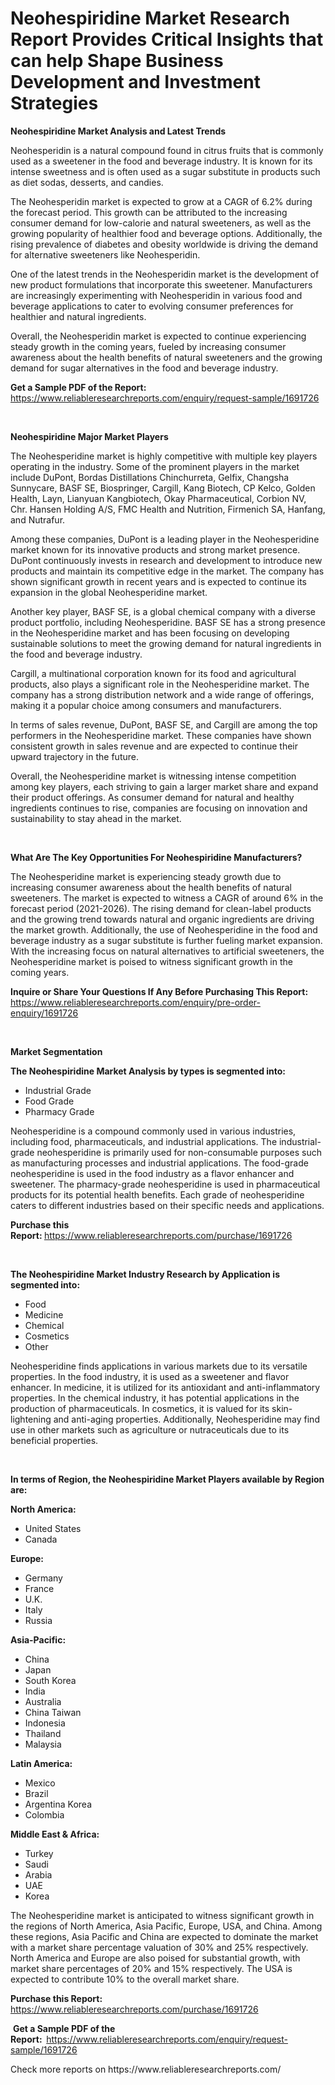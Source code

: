 <p><h1>Neohespiridine Market Research Report Provides Critical Insights that can help Shape Business Development and Investment Strategies</h1></p><p><strong>Neohespiridine Market Analysis and Latest Trends</strong></p>
<p><p>Neohesperidin is a natural compound found in citrus fruits that is commonly used as a sweetener in the food and beverage industry. It is known for its intense sweetness and is often used as a sugar substitute in products such as diet sodas, desserts, and candies.</p><p>The Neohesperidin market is expected to grow at a CAGR of 6.2% during the forecast period. This growth can be attributed to the increasing consumer demand for low-calorie and natural sweeteners, as well as the growing popularity of healthier food and beverage options. Additionally, the rising prevalence of diabetes and obesity worldwide is driving the demand for alternative sweeteners like Neohesperidin.</p><p>One of the latest trends in the Neohesperidin market is the development of new product formulations that incorporate this sweetener. Manufacturers are increasingly experimenting with Neohesperidin in various food and beverage applications to cater to evolving consumer preferences for healthier and natural ingredients.</p><p>Overall, the Neohesperidin market is expected to continue experiencing steady growth in the coming years, fueled by increasing consumer awareness about the health benefits of natural sweeteners and the growing demand for sugar alternatives in the food and beverage industry.</p></p>
<p><strong>Get a Sample PDF of the Report:&nbsp;</strong> <a href="https://www.reliableresearchreports.com/enquiry/request-sample/1691726">https://www.reliableresearchreports.com/enquiry/request-sample/1691726</a></p>
<p>&nbsp;</p>
<p><strong>Neohespiridine Major Market Players</strong></p>
<p><p>The Neohesperidine market is highly competitive with multiple key players operating in the industry. Some of the prominent players in the market include DuPont, Bordas Distillations Chinchurreta, Gelfix, Changsha Sunnycare, BASF SE, Biospringer, Cargill, Kang Biotech, CP Kelco, Golden Health, Layn, Lianyuan Kangbiotech, Okay Pharmaceutical, Corbion NV, Chr. Hansen Holding A/S, FMC Health and Nutrition, Firmenich SA, Hanfang, and Nutrafur.</p><p>Among these companies, DuPont is a leading player in the Neohesperidine market known for its innovative products and strong market presence. DuPont continuously invests in research and development to introduce new products and maintain its competitive edge in the market. The company has shown significant growth in recent years and is expected to continue its expansion in the global Neohesperidine market.</p><p>Another key player, BASF SE, is a global chemical company with a diverse product portfolio, including Neohesperidine. BASF SE has a strong presence in the Neohesperidine market and has been focusing on developing sustainable solutions to meet the growing demand for natural ingredients in the food and beverage industry.</p><p>Cargill, a multinational corporation known for its food and agricultural products, also plays a significant role in the Neohesperidine market. The company has a strong distribution network and a wide range of offerings, making it a popular choice among consumers and manufacturers.</p><p>In terms of sales revenue, DuPont, BASF SE, and Cargill are among the top performers in the Neohesperidine market. These companies have shown consistent growth in sales revenue and are expected to continue their upward trajectory in the future.</p><p>Overall, the Neohesperidine market is witnessing intense competition among key players, each striving to gain a larger market share and expand their product offerings. As consumer demand for natural and healthy ingredients continues to rise, companies are focusing on innovation and sustainability to stay ahead in the market.</p></p>
<p>&nbsp;</p>
<p><strong>What Are The Key Opportunities For Neohespiridine Manufacturers?</strong></p>
<p><p>The Neohesperidine market is experiencing steady growth due to increasing consumer awareness about the health benefits of natural sweeteners. The market is expected to witness a CAGR of around 6% in the forecast period (2021-2026). The rising demand for clean-label products and the growing trend towards natural and organic ingredients are driving the market growth. Additionally, the use of Neohesperidine in the food and beverage industry as a sugar substitute is further fueling market expansion. With the increasing focus on natural alternatives to artificial sweeteners, the Neohesperidine market is poised to witness significant growth in the coming years.</p></p>
<p><strong>Inquire or Share Your Questions If Any Before Purchasing This Report:</strong> <a href="https://www.reliableresearchreports.com/enquiry/pre-order-enquiry/1691726">https://www.reliableresearchreports.com/enquiry/pre-order-enquiry/1691726</a></p>
<p>&nbsp;</p>
<p><strong>Market Segmentation</strong></p>
<p><strong>The Neohespiridine Market Analysis by types is segmented into:</strong></p>
<p><ul><li>Industrial Grade</li><li>Food Grade</li><li>Pharmacy Grade</li></ul></p>
<p><p>Neohesperidine is a compound commonly used in various industries, including food, pharmaceuticals, and industrial applications. The industrial-grade neohesperidine is primarily used for non-consumable purposes such as manufacturing processes and industrial applications. The food-grade neohesperidine is used in the food industry as a flavor enhancer and sweetener. The pharmacy-grade neohesperidine is used in pharmaceutical products for its potential health benefits. Each grade of neohesperidine caters to different industries based on their specific needs and applications.</p></p>
<p><strong>Purchase this Report:&nbsp;</strong><a href="https://www.reliableresearchreports.com/purchase/1691726">https://www.reliableresearchreports.com/purchase/1691726</a></p>
<p>&nbsp;</p>
<p><strong>The Neohespiridine Market Industry Research by Application is segmented into:</strong></p>
<p><ul><li>Food</li><li>Medicine</li><li>Chemical</li><li>Cosmetics</li><li>Other</li></ul></p>
<p><p>Neohesperidine finds applications in various markets due to its versatile properties. In the food industry, it is used as a sweetener and flavor enhancer. In medicine, it is utilized for its antioxidant and anti-inflammatory properties. In the chemical industry, it has potential applications in the production of pharmaceuticals. In cosmetics, it is valued for its skin-lightening and anti-aging properties. Additionally, Neohesperidine may find use in other markets such as agriculture or nutraceuticals due to its beneficial properties.</p></p>
<p>&nbsp;</p>
<p><strong>In terms of Region, the Neohespiridine Market Players available by Region are:</strong></p>
<p>
    <p> <strong> North America: </strong>
        <ul>
            <li>United States</li>
            <li>Canada</li>
        </ul>
        </p> 
    <p> <strong> Europe: </strong>
        <ul>
            <li>Germany</li>
            <li>France</li>
            <li>U.K.</li>
            <li>Italy</li>
            <li>Russia</li>
        </ul>
        </p> 
    <p> <strong> Asia-Pacific: </strong>
        <ul>
            <li>China</li>
            <li>Japan</li>
            <li>South Korea</li>
            <li>India</li>
            <li>Australia</li>
            <li>China Taiwan</li>
            <li>Indonesia</li>
            <li>Thailand</li>
            <li>Malaysia</li>
        </ul>
        </p> 
    <p> <strong> Latin America: </strong>
        <ul>
            <li>Mexico</li>
            <li>Brazil</li>
            <li>Argentina Korea</li>
            <li>Colombia</li>
        </ul>
        </p> 
    <p> <strong> Middle East & Africa: </strong>
        <ul>
            <li>Turkey</li>
            <li>Saudi</li>
            <li>Arabia</li>
            <li>UAE</li>
            <li>Korea</li>
        </ul>
    </p>
    </p>
<p><p>The Neohesperidine market is anticipated to witness significant growth in the regions of North America, Asia Pacific, Europe, USA, and China. Among these regions, Asia Pacific and China are expected to dominate the market with a market share percentage valuation of 30% and 25% respectively. North America and Europe are also poised for substantial growth, with market share percentages of 20% and 15% respectively. The USA is expected to contribute 10% to the overall market share.</p></p>
<p><strong>Purchase this Report: </strong><a href="https://www.reliableresearchreports.com/purchase/1691726">https://www.reliableresearchreports.com/purchase/1691726</a></p>
<p>&nbsp;<strong>Get a Sample PDF of the Report:&nbsp;&nbsp;</strong><a href="https://www.reliableresearchreports.com/enquiry/request-sample/1691726">https://www.reliableresearchreports.com/enquiry/request-sample/1691726</a></p>
<p><strong></strong></p>
<p>Check more reports on https://www.reliableresearchreports.com/</p>
